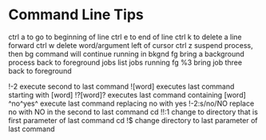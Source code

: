 Command Line Tips
=================

ctrl a to go to beginning of line
ctrl e to end of line
ctrl k to delete a line forward
ctrl w delete word/argument left of cursor
ctrl z suspend process, then bg command will continue running in bkgnd
fg bring a background process back to foreground
jobs list jobs running
fg %3 bring job three back to foreground

!-2         execute second to last command
![word]     executes last command starting with [word]
!?[word]?   executes last command containing [word]
^no^yes^    execute last command replacing no with yes
!-2:s/no/NO replace no with NO in the second to last command
cd !!:1     change to directory that is first parameter of last command
cd !$       change directory to last parameter of last command
